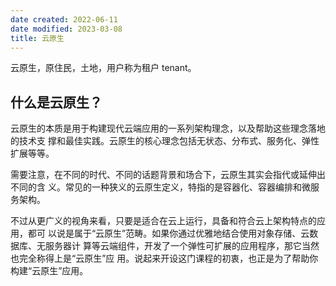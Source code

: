 ```yaml
---
date created: 2022-06-11
date modified: 2023-03-08
title: 云原生
---
```


云原生，原住民，土地，用户称为租户 tenant。

## 什么是云原生？

云原生的本质是用于构建现代云端应用的一系列架构理念，以及帮助这些理念落地的技术支 撑和最佳实践。云原生的核心理念包括无状态、分布式、服务化、弹性扩展等等。

需要注意，在不同的时代、不同的话题背景和场合下，云原生其实会指代或延伸出不同的含 义。常见的一种狭义的云原生定义，特指的是容器化、容器编排和微服务架构。

不过从更广义的视角来看，只要是适合在云上运行，具备和符合云上架构特点的应用，都可 以说是属于“云原生”范畴。如果你通过优雅地结合使用对象存储、云数据库、无服务器计 算等云端组件，开发了一个弹性可扩展的应用程序，那它当然也完全称得上是“云原生”应 用。说起来开设这门课程的初衷，也正是为了帮助你构建“云原生”应用。
